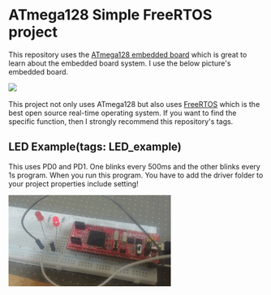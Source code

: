 # ATmega128 Simple FreeRTOS project

This repository uses the [ATmega128 embedded board](http://www.devicemart.co.kr/goods/view?no=32749&NaPm=ct%3Djxr7itzj%7Cci%3Dcheckout%7Ctr%3Dppc%7Ctrx%3D%7Chk%3D5152996465a38d046904b5ddd92334f551f6ac6e)
which is great to learn about the embedded board system.
I use the below picture's embedded board.

<img src="http://www.devicemart.co.kr/data/collect_img/kind_0/goods/large/32749.jpg" width=50%>

This project not only uses ATmega128 but also uses [FreeRTOS](https://www.freertos.org/) which is the best open source real-time operating system.
If you want to find the specific function, then I strongly recommend this repository's tags.

## LED Example(tags: LED_example)

This uses PD0 and PD1. One blinks every 500ms and the other blinks every 1s program. When you run this program. You have to add the driver folder to your project properties include setting!

![LED Test Video](Video/LED_test.gif)